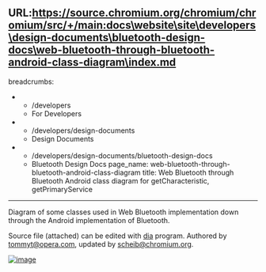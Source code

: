 URL:https://source.chromium.org/chromium/chromium/src/+/main:docs\website\site\developers\design-documents\bluetooth-design-docs\web-bluetooth-through-bluetooth-android-class-diagram\index.md
---
breadcrumbs:
- - /developers
  - For Developers
- - /developers/design-documents
  - Design Documents
- - /developers/design-documents/bluetooth-design-docs
  - Bluetooth Design Docs
page_name: web-bluetooth-through-bluetooth-android-class-diagram
title: Web Bluetooth through Bluetooth Android class diagram for getCharacteristic,
  getPrimaryService
---

Diagram of some classes used in Web Bluetooth implementation down through the
Android implementation of Bluetooth.

Source file (attached) can be edited with [dia](http://dia-installer.de/)
program. Authored by tommyt@opera.com, updated by scheib@chromium.org.

[<img alt="image"
src="/developers/design-documents/bluetooth-design-docs/web-bluetooth-through-bluetooth-android-class-diagram/WebBluetoothThroughBluetoothAndroid.svg">](/developers/design-documents/bluetooth-design-docs/web-bluetooth-through-bluetooth-android-class-diagram/WebBluetoothThroughBluetoothAndroid.svg)
